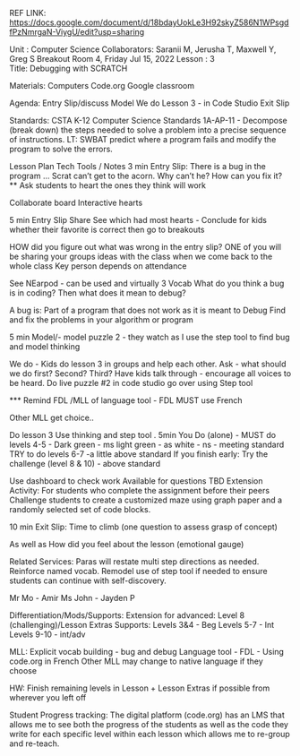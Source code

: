 REF LINK: https://docs.google.com/document/d/18bdayUokLe3H92skyZ586N1WPsgdfPzNmrgaN-ViygU/edit?usp=sharing


Unit : Computer Science   Collaborators: Saranii M, Jerusha T, Maxwell Y, Greg S
Breakout Room 4, Friday Jul 15, 2022
Lesson : 3		
Title: Debugging with SCRATCH

Materials: 
Computers
Code.org
Google classroom


Agenda:
Entry Slip/discuss
Model
We do 
Lesson 3 - in Code Studio
Exit Slip 


Standards: CSTA K-12 Computer Science Standards
1A-AP-11 - Decompose (break down) the steps needed to solve a problem into a precise sequence of instructions.
LT: SWBAT predict where a program fails and modify the program to solve the errors. 




Lesson Plan
Tech Tools / Notes
3 min
Entry Slip: There is a bug in the program … Scrat can’t get to the acorn. Why can’t he? How can you fix it? 
** Ask students to heart the ones they think will work


Collaborate board
Interactive hearts


5 min
Entry Slip Share
See which had most hearts - 
 Conclude for kids whether their favorite is correct then go to breakouts

HOW did you figure out what was wrong in the entry slip? ONE of you will be sharing your groups ideas with the class when we come back to the whole class
Key person depends on attendance



See NEarpod - can be used and virtually
3
Vocab
What do you think a bug is in coding?
Then what does it mean to debug?

A bug is: 
Part of a program that does not work as it is meant to 
Debug
Find and fix the problems in your algorithm or program




5
min
Model/- model puzzle 2 - they watch as I use the step tool to find bug and model thinking

We do -
Kids do lesson 3 in groups and help each other. 
Ask - what should we do first? Second? Third? 
Have kids talk through - encourage all voices to be heard. 
Do live puzzle #2 in code studio go over using Step tool

*** Remind FDL /MLL of language tool - FDL MUST use French 

Other MLL get choice.. 

Do lesson 3 
Use thinking and step tool . 
5min
You Do (alone) - 
MUST do levels 4-5 - Dark green - ms light green - as white - ns - meeting standard
TRY to do levels 6-7 -a little above standard
If you finish early: 
Try the challenge (level 8 & 10) - above standard 


Use dashboard to check work
Available for questions
TBD
Extension Activity:
For students who complete the assignment before their peers Challenge students to create a customized maze using graph paper and a  randomly selected set of code blocks. 


10 min
Exit Slip: Time to climb (one question to assess grasp of concept)

As well as How did you feel about the lesson (emotional gauge)





Related Services: 
Paras will restate multi step directions as needed. Reinforce named vocab. Remodel use of step tool if needed to ensure students can continue with self-discovery.
 
Mr Mo - Amir
Ms John - Jayden P

Differentiation/Mods/Supports:
Extension for advanced: Level 8 (challenging)/Lesson Extras
Supports: Levels 3&4 - Beg
                     Levels 5-7 - Int
                     Levels 9-10 - int/adv

MLL:  Explicit vocab building - bug and debug
            Language tool - FDL - Using code.org in French
                                           Other MLL may change to native language if they          
                                           choose



HW: Finish remaining levels in Lesson + Lesson Extras if possible from wherever you left off


Student Progress tracking:
 The digital platform (code.org) has an LMS that allows me to see both the progress of the students as well as the code they write for each specific level within each lesson which allows me to re-group and re-teach. 


